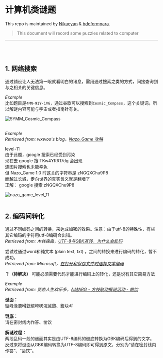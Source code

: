 # 计算机类谜题

This repo is maintained by [Nikucyan](https://github.com/Nikucyan) & [bdcformpara](https://github.com/bdcformpara).
  
> This document will record some puzzles related to computer
---
</br></br>


## 1. 网络搜索
通过铺设让人无法第一眼就看明白的讯息，需用通过搜索之类的方式，间接查询到与之相关的关键信息。

*Example*</br>
比如题目是`4MN-91Y-1VG`，通过谷歌可以搜索到`Cosmic_Compass`，这个关键词。所以解谜内容可能与宇宙或者指南针有关。 </br>

![5YMM_Cosmic_Compass](https://cdn.jsdelivr.net/gh/Nikucyan/ARG/Images/5YMM_Cosmic_Compass.png)
</br></br>

*Example*</br>
*Retrieved from: wxwoo's blog，[Nazo_Game 攻略](https://wxwoo.blog.luogu.org/nazo-game-guide)* </br>

level-11 </br>
由于此题，google 搜索已经受到污染 </br>
现在去 google 搜 TKw4YRR17dg 会出现 </br>
连图片搜索也未能幸免 </br>
但 Nazo_Game 1.0 时这关的字符串是 zNGQXChu9P8 </br>
而越过长城，走向世界的真实含义就是翻墙了 </br>
正解： google 搜索 zNGQXChu9P8 </br>

![nazo_game_level_11](https://cdn.jsdelivr.net/gh/Nikucyan/ARG/Images/nazo_game_level_11.png)
</br></br>


## 2. 编码间转化
通过不同编码之间的转换，来达成加密的效果。注意：由于utf-8的特殊性，有些其它编码的字符用utf-8编码会出错。 </br>
*Retrieved from: 木林森淼，[UTF-8与GBK互转，为什么会乱码](https://blog.csdn.net/yangfengjueqi/article/details/79486162)* </br>

尝试过通过word和纯文本 (plain text, txt) ，之间的转换来进行编码的转化，暂不成功。</br>
*Retrieved from: Microsoft，[在打开和保存文件时选择文本编码](https://support.microsoft.com/zh-cn/office/%E5%9C%A8%E6%89%93%E5%BC%80%E5%92%8C%E4%BF%9D%E5%AD%98%E6%96%87%E4%BB%B6%E6%97%B6%E9%80%89%E6%8B%A9%E6%96%87%E6%9C%AC%E7%BC%96%E7%A0%81-60d59c21-88b5-4006-831c-d536d42fd861)* 

**？（待解决）** 可能必须需要代码才能进行编码上的转化，还是说有其它简易方法

*Example*</br>
*Retrieved from: 变态人生欢乐多，[A站ARG - 方枝联动解谜活动 - 凿饮](https://www.acfun.cn/a/ac21015884?)* </br>

**谜面：** </br>
璇峰湪瀵嗗皝绾垮唴浣滅瓟、鍑块ギ

**谜底：** </br>
请在密封线内作答、凿饮

**解谜过程：** </br>
两段乱码一般的谜面其实是由UTF-8编码的谜底转换为GBK编码后得到的文字。反过来将谜面从GBK编码转换为UTF-8编码即可得到原文，分别为“请在密封线内作答”、“凿饮”。
</br></br>



